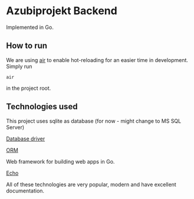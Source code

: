 # Azubiprojekt Backend

Implemented in Go.

## How to run

We are using [air](https://github.com/air-verse/air) to enable hot-reloading for an easier time in development.
Simply run 

```
air
```

in the project root.


## Technologies used

This project uses sqlite as database (for now - might change to MS SQL Server)

[Database driver](https://github.com/mattn/go-sqlite3)

[ORM](https://gorm.io/docs/)

Web framework for building web apps in Go.

[Echo](https://echo.labstack.com/docs/)

All of these technologies are very popular, modern and have excellent documentation.
